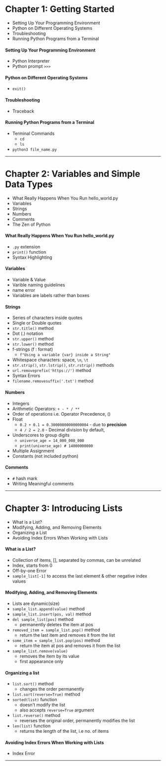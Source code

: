 # Chapter 1: Getting Started

* Setting Up Your Programming Environment
* Python on Different Operating Systems
* Troubleshooting
* Running Python Programs from a Terminal

#### Setting Up Your Programming Environment
* Python Interpreter
* Python prompt `>>>`

#### Python on Different Operating Systems
* `exit()`

#### Troubleshooting
* Traceback

#### Running Python Programs from a Terminal
* Terminal Commands
  * `cd`
  * `ls`
* `python3 file_name.py`

---

# Chapter 2: Variables and Simple Data Types

* What Really Happens When You Run hello_world.py
* Variables
* Strings
* Numbers
* Comments
* The Zen of Python

#### What Really Happens When You Run hello_world.py
* `.py` extension
* `print()` function
* Syntax Highlighting

#### Variables
* Variable & Value
* Varible naming guidelines
* name error
* Variables are labels rather than boxes

#### Strings
* Series of characters inside quotes
* Single or Double quotes
* `str.title()` method
* Dot (.) notation
* `str.upper()` method
* `str.lower()` method
* f-strings (f : format)
  * `f"Using a variable {var} inside a String"`
* Whitespace characters: space, `\n`, `\t`
* `str.strip()`, `str.lstrip()`, `str.rstrip()` methods
* `url.removeprefix('https://')` method
* Syntax Errors
* `filename.removesuffix('.txt')` method

#### Numbers
* Integers
* Arithmetic Operators: `+ - * / **` 
* Order of operations i.e. Operator Precedence, ()
* Float
  * `0.2 + 0.1 = 0.30000000000000004` - due to **precision**
  * `4 / 2 = 2.0` - Decimal division by default, 
* Underscores to group digits
  * `universe_age = 14_000_000_000`
  * `print(universe_age) # 14000000000`
* Multiple Assignment
* Constants (not included python)

#### Comments
* `#` hash mark
* Writing Meaningful comments

---

# Chapter 3: Introducing Lists

* What is a List?
* Modifying, Adding, and Removing Elements
* Organizing a List
* Avoiding Index Errors When Working with Lists

#### What is a List?
* Collection of items, [], separated by commas, can be unrelated
* Index, starts from 0
* Off-by-one Error
* `sample_list[-1]` to access the last element & other negative index values

#### Modifying, Adding, and Removing Elements
* Lists are dynamic(size)
* `sample_list.append(value)` method
* `sample_list.insert(pos, val)` method
* `del sample_list[pos]` method
  * permanently deletes the item at pos
* `removed_item = sample_list.pop()` method
  * return the last item and removes it from the list
* `some_item = sample_list.pop(pos)` method
  * return the item at pos and removes it from the list
* `sample_list.remove(value)` 
  * removes the item by its value
  * first appearance only

#### Organizing a list
* `list.sort()` method
  * changes the order permanently
* `list.sort(reverse=True)` method
* `sorted(list)` function
  * doesn't modify the list
  * also accepts `reverse=True` argument
* `list.reverse()` method
  * reverses the original order, permanently modifies the list
* `len(list)` function
  * returns the length of the list, i.e no. of items

#### Avoiding Index Errors When Working with Lists
* Index Error

---